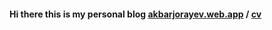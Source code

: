 #### Hi there this is my personal blog <a href="https://akbarjorayev.web.app" ref="noreferrer">akbarjorayev.web.app</a> / <a href="https://drive.google.com/file/d/1CqlncLJ2cIHVZHkr8tA-DIFMiqK6cS4h/view?usp=drive_link" target="_blank">cv</a>
